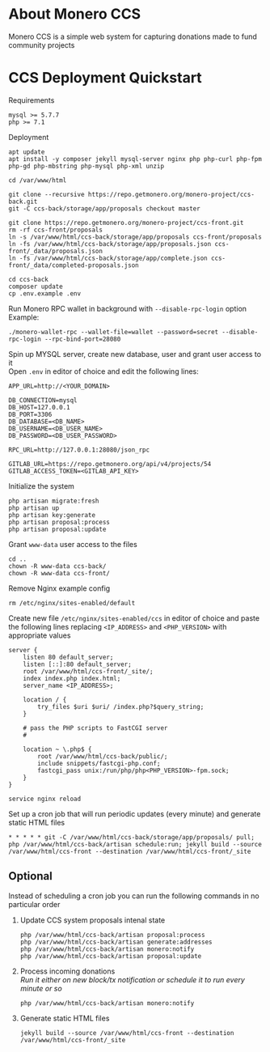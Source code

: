 
# About Monero CCS

Monero CCS is a simple web system for capturing donations made to fund community projects

# CCS Deployment Quickstart

Requirements
```
mysql >= 5.7.7
php >= 7.1
```

Deployment
```
apt update
apt install -y composer jekyll mysql-server nginx php php-curl php-fpm php-gd php-mbstring php-mysql php-xml unzip

cd /var/www/html

git clone --recursive https://repo.getmonero.org/monero-project/ccs-back.git
git -C ccs-back/storage/app/proposals checkout master

git clone https://repo.getmonero.org/monero-project/ccs-front.git
rm -rf ccs-front/proposals
ln -s /var/www/html/ccs-back/storage/app/proposals ccs-front/proposals
ln -fs /var/www/html/ccs-back/storage/app/proposals.json ccs-front/_data/proposals.json
ln -fs /var/www/html/ccs-back/storage/app/complete.json ccs-front/_data/completed-proposals.json

cd ccs-back
composer update
cp .env.example .env
```

Run Monero RPC wallet in background with `--disable-rpc-login` option
Example:
``` 
./monero-wallet-rpc --wallet-file=wallet --password=secret --disable-rpc-login --rpc-bind-port=28080
```

Spin up MYSQL server, create new database, user and grant user access to it  
Open `.env` in editor of choice and edit the following lines:
```
APP_URL=http://<YOUR_DOMAIN>

DB_CONNECTION=mysql
DB_HOST=127.0.0.1
DB_PORT=3306
DB_DATABASE=<DB_NAME>
DB_USERNAME=<DB_USER_NAME>
DB_PASSWORD=<DB_USER_PASSWORD>

RPC_URL=http://127.0.0.1:28080/json_rpc

GITLAB_URL=https://repo.getmonero.org/api/v4/projects/54
GITLAB_ACCESS_TOKEN=<GITLAB_API_KEY>
```

Initialize the system
```
php artisan migrate:fresh
php artisan up
php artisan key:generate
php artisan proposal:process
php artisan proposal:update
```

Grant `www-data` user access to the files
```
cd ..
chown -R www-data ccs-back/
chown -R www-data ccs-front/
```

Remove Nginx example config 
```
rm /etc/nginx/sites-enabled/default
```
Create new file `/etc/nginx/sites-enabled/ccs` in editor of choice and paste the following lines replacing `<IP_ADDRESS>` and `<PHP_VERSION>` with appropriate values

```
server {
    listen 80 default_server;
    listen [::]:80 default_server;
    root /var/www/html/ccs-front/_site/;
    index index.php index.html;
    server_name <IP_ADDRESS>;
    
    location / {
        try_files $uri $uri/ /index.php?$query_string;
    }
    
    # pass the PHP scripts to FastCGI server
    #
    
    location ~ \.php$ {
        root /var/www/html/ccs-back/public/;
        include snippets/fastcgi-php.conf;
        fastcgi_pass unix:/run/php/php<PHP_VERSION>-fpm.sock;
    }
}
```

```
service nginx reload
```

Set up a cron job that will run periodic updates (every minute) and generate static HTML files
```
* * * * * git -C /var/www/html/ccs-back/storage/app/proposals/ pull; php /var/www/html/ccs-back/artisan schedule:run; jekyll build --source /var/www/html/ccs-front --destination /var/www/html/ccs-front/_site
```

## Optional
Instead of scheduling a cron job you can run the following commands in no particular order
1. Update CCS system proposals intenal state
    ```
    php /var/www/html/ccs-back/artisan proposal:process
    php /var/www/html/ccs-back/artisan generate:addresses
    php /var/www/html/ccs-back/artisan monero:notify
    php /var/www/html/ccs-back/artisan proposal:update
    ```
3. Process incoming donations  
*Run it either on new block/tx notification or schedule it to run every minute or so*
    ```
    php /var/www/html/ccs-back/artisan monero:notify
    ```
2. Generate static HTML files
    ```
    jekyll build --source /var/www/html/ccs-front --destination /var/www/html/ccs-front/_site
    ```